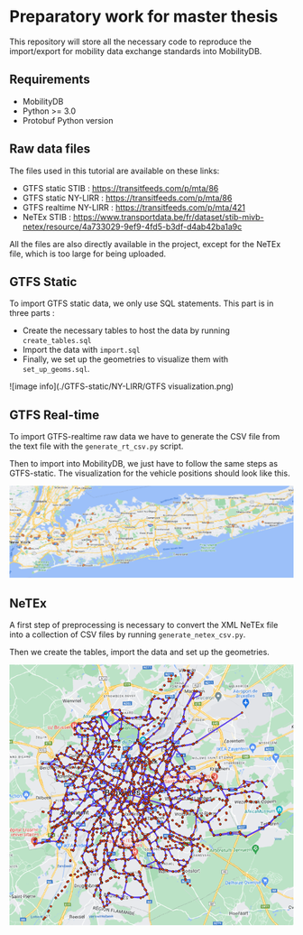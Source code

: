 # Preparatory work for master thesis
This repository will store all the necessary code to reproduce the import/export for mobility data exchange standards
into MobilityDB.

## Requirements

* MobilityDB
* Python >= 3.0
* Protobuf Python version

## Raw data files

The files used in this tutorial are available on these links:
* GTFS static STIB : https://transitfeeds.com/p/mta/86
* GTFS static NY-LIRR : https://transitfeeds.com/p/mta/86
* GTFS realtime NY-LIRR : https://transitfeeds.com/p/mta/421
* NeTEx STIB : https://www.transportdata.be/fr/dataset/stib-mivb-netex/resource/4a733029-9ef9-4fd5-b3df-d4ab42ba1a9c

All the files are also directly available in the project, except for the NeTEx file, which is too large for being uploaded.


## GTFS Static

To import GTFS static data, we only use SQL statements. This part is in three parts :

* Create the necessary tables to host the data by running <code>create_tables.sql</code>
* Import the data with <code>import.sql</code>
* Finally, we set up the geometries to visualize them with <code>set_up_geoms.sql</code>.

![image info](./GTFS-static/NY-LIRR/GTFS visualization.png)

## GTFS Real-time

To import GTFS-realtime raw data we have to generate the CSV file from the text file with the <code>generate_rt_csv.py</code> script.

Then to import into MobilityDB, we just have to follow the same steps as GTFS-static.
The visualization for the vehicle positions should look like this.

![image info](./GTFS-realtime/vehicle%20positions%20visualization.png)

## NeTEx

A first step of preprocessing is necessary to convert the XML NeTEx file into a collection of CSV files by running 
<code>generate_netex_csv.py</code>.

Then we create the tables, import the data and set up the geometries.

![image info](./NetEX/NeTEx%20visualization.png)
